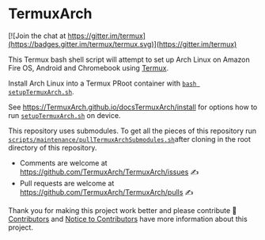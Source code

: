 TermuxArch
===============
[![Join the chat at https://gitter.im/termux](https://badges.gitter.im/termux/termux.svg)](https://gitter.im/termux)

This Termux bash shell script will attempt to set up Arch Linux on Amazon Fire OS, Android and Chromebook using [Termux](https://termux.com).

Install Arch Linux into a Termux PRoot container with [`bash setupTermuxArch.sh`](https://raw.githubusercontent.com/sdrausty/TermuxArch/master/setupTermuxArch.sh). 

See https://TermuxArch.github.io/docsTermuxArch/install for options how to run [`setupTermuxArch.sh`](https://TermuxArch.github.io/TermuxArch/setupTermuxArch.sh) on device.  

This repository uses submodules.  To get all the pieces of this repository run [`scripts/maintenance/pullTermuxArchSubmodules.sh`](https://github.com/TermuxArch/TermuxArch/blob/master/pullTermuxArchSubmodules.bash)after cloning in the root directory of this repository.  

* Comments are welcome at https://github.com/TermuxArch/TermuxArch/issues ✍ 
* Pull requests are welcome at https://github.com/TermuxArch/TermuxArch/pulls ✍ 

Thank you for making this project work better and please contribute 🔆  [Contributors](https://termuxarch.github.io/TermuxArch/CONTRIBUTORS) and [Notice to Contributors](https://termuxarch.github.io/TermuxArch/NOTICE) have more information about this project.

